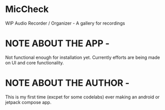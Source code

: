# MicCheck
WIP Audio Recorder / Organizer - A gallery for recordings

# NOTE ABOUT THE APP - 

Not functional enough for installation yet. Currently efforts are being made on UI and core functionality.

# NOTE ABOUT THE AUTHOR - 

This is my first time (excpet for some codelabs) ever making an android or jetpack compose app. 
